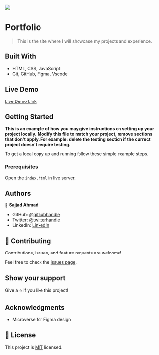 ![](https://img.shields.io/badge/Microverse-blueviolet)

# Portfolio

> This is the site where I will showcase my projects and experience.


## Built With

- HTML, CSS, JavaScript
- Git, GitHub, Figma, Vscode

## Live Demo

[Live Demo Link](https://livedemo.com)


## Getting Started

**This is an example of how you may give instructions on setting up your project locally.**
**Modify this file to match your project, remove sections that don't apply. For example: delete the testing section if the currect project doesn't require testing.**


To get a local copy up and running follow these simple example steps.

### Prerequisites

Open the `index.html` in live server.

## Authors

👤 **Sajjad Ahmad**

- GitHub: [@githubhandle](https://github.com/SajjadAhmad14)
- Twitter: [@twitterhandle](https://twitter.com/Sajjad_Ahmad14)
- LinkedIn: [LinkedIn](https://linkedin.com/in/sajjadahmad14)

## 🤝 Contributing

Contributions, issues, and feature requests are welcome!

Feel free to check the [issues page](https://github.com/SajjadAhmad14/My-Portfolio/issues).

## Show your support

Give a ⭐️ if you like this project!

## Acknowledgments

- Microverse for Figma design

## 📝 License

This project is [MIT](./MIT.md) licensed.

